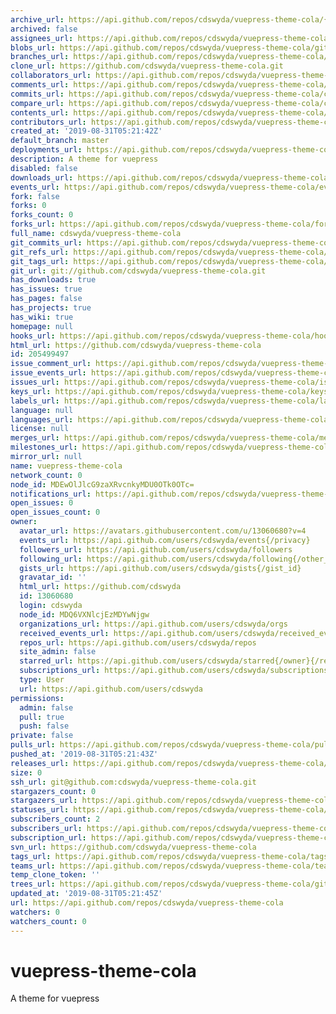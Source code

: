```yaml
---
archive_url: https://api.github.com/repos/cdswyda/vuepress-theme-cola/{archive_format}{/ref}
archived: false
assignees_url: https://api.github.com/repos/cdswyda/vuepress-theme-cola/assignees{/user}
blobs_url: https://api.github.com/repos/cdswyda/vuepress-theme-cola/git/blobs{/sha}
branches_url: https://api.github.com/repos/cdswyda/vuepress-theme-cola/branches{/branch}
clone_url: https://github.com/cdswyda/vuepress-theme-cola.git
collaborators_url: https://api.github.com/repos/cdswyda/vuepress-theme-cola/collaborators{/collaborator}
comments_url: https://api.github.com/repos/cdswyda/vuepress-theme-cola/comments{/number}
commits_url: https://api.github.com/repos/cdswyda/vuepress-theme-cola/commits{/sha}
compare_url: https://api.github.com/repos/cdswyda/vuepress-theme-cola/compare/{base}...{head}
contents_url: https://api.github.com/repos/cdswyda/vuepress-theme-cola/contents/{+path}
contributors_url: https://api.github.com/repos/cdswyda/vuepress-theme-cola/contributors
created_at: '2019-08-31T05:21:42Z'
default_branch: master
deployments_url: https://api.github.com/repos/cdswyda/vuepress-theme-cola/deployments
description: A theme for vuepress
disabled: false
downloads_url: https://api.github.com/repos/cdswyda/vuepress-theme-cola/downloads
events_url: https://api.github.com/repos/cdswyda/vuepress-theme-cola/events
fork: false
forks: 0
forks_count: 0
forks_url: https://api.github.com/repos/cdswyda/vuepress-theme-cola/forks
full_name: cdswyda/vuepress-theme-cola
git_commits_url: https://api.github.com/repos/cdswyda/vuepress-theme-cola/git/commits{/sha}
git_refs_url: https://api.github.com/repos/cdswyda/vuepress-theme-cola/git/refs{/sha}
git_tags_url: https://api.github.com/repos/cdswyda/vuepress-theme-cola/git/tags{/sha}
git_url: git://github.com/cdswyda/vuepress-theme-cola.git
has_downloads: true
has_issues: true
has_pages: false
has_projects: true
has_wiki: true
homepage: null
hooks_url: https://api.github.com/repos/cdswyda/vuepress-theme-cola/hooks
html_url: https://github.com/cdswyda/vuepress-theme-cola
id: 205499497
issue_comment_url: https://api.github.com/repos/cdswyda/vuepress-theme-cola/issues/comments{/number}
issue_events_url: https://api.github.com/repos/cdswyda/vuepress-theme-cola/issues/events{/number}
issues_url: https://api.github.com/repos/cdswyda/vuepress-theme-cola/issues{/number}
keys_url: https://api.github.com/repos/cdswyda/vuepress-theme-cola/keys{/key_id}
labels_url: https://api.github.com/repos/cdswyda/vuepress-theme-cola/labels{/name}
language: null
languages_url: https://api.github.com/repos/cdswyda/vuepress-theme-cola/languages
license: null
merges_url: https://api.github.com/repos/cdswyda/vuepress-theme-cola/merges
milestones_url: https://api.github.com/repos/cdswyda/vuepress-theme-cola/milestones{/number}
mirror_url: null
name: vuepress-theme-cola
network_count: 0
node_id: MDEwOlJlcG9zaXRvcnkyMDU0OTk0OTc=
notifications_url: https://api.github.com/repos/cdswyda/vuepress-theme-cola/notifications{?since,all,participating}
open_issues: 0
open_issues_count: 0
owner:
  avatar_url: https://avatars.githubusercontent.com/u/13060680?v=4
  events_url: https://api.github.com/users/cdswyda/events{/privacy}
  followers_url: https://api.github.com/users/cdswyda/followers
  following_url: https://api.github.com/users/cdswyda/following{/other_user}
  gists_url: https://api.github.com/users/cdswyda/gists{/gist_id}
  gravatar_id: ''
  html_url: https://github.com/cdswyda
  id: 13060680
  login: cdswyda
  node_id: MDQ6VXNlcjEzMDYwNjgw
  organizations_url: https://api.github.com/users/cdswyda/orgs
  received_events_url: https://api.github.com/users/cdswyda/received_events
  repos_url: https://api.github.com/users/cdswyda/repos
  site_admin: false
  starred_url: https://api.github.com/users/cdswyda/starred{/owner}{/repo}
  subscriptions_url: https://api.github.com/users/cdswyda/subscriptions
  type: User
  url: https://api.github.com/users/cdswyda
permissions:
  admin: false
  pull: true
  push: false
private: false
pulls_url: https://api.github.com/repos/cdswyda/vuepress-theme-cola/pulls{/number}
pushed_at: '2019-08-31T05:21:43Z'
releases_url: https://api.github.com/repos/cdswyda/vuepress-theme-cola/releases{/id}
size: 0
ssh_url: git@github.com:cdswyda/vuepress-theme-cola.git
stargazers_count: 0
stargazers_url: https://api.github.com/repos/cdswyda/vuepress-theme-cola/stargazers
statuses_url: https://api.github.com/repos/cdswyda/vuepress-theme-cola/statuses/{sha}
subscribers_count: 2
subscribers_url: https://api.github.com/repos/cdswyda/vuepress-theme-cola/subscribers
subscription_url: https://api.github.com/repos/cdswyda/vuepress-theme-cola/subscription
svn_url: https://github.com/cdswyda/vuepress-theme-cola
tags_url: https://api.github.com/repos/cdswyda/vuepress-theme-cola/tags
teams_url: https://api.github.com/repos/cdswyda/vuepress-theme-cola/teams
temp_clone_token: ''
trees_url: https://api.github.com/repos/cdswyda/vuepress-theme-cola/git/trees{/sha}
updated_at: '2019-08-31T05:21:45Z'
url: https://api.github.com/repos/cdswyda/vuepress-theme-cola
watchers: 0
watchers_count: 0
---
```


# vuepress-theme-cola
A theme for vuepress
